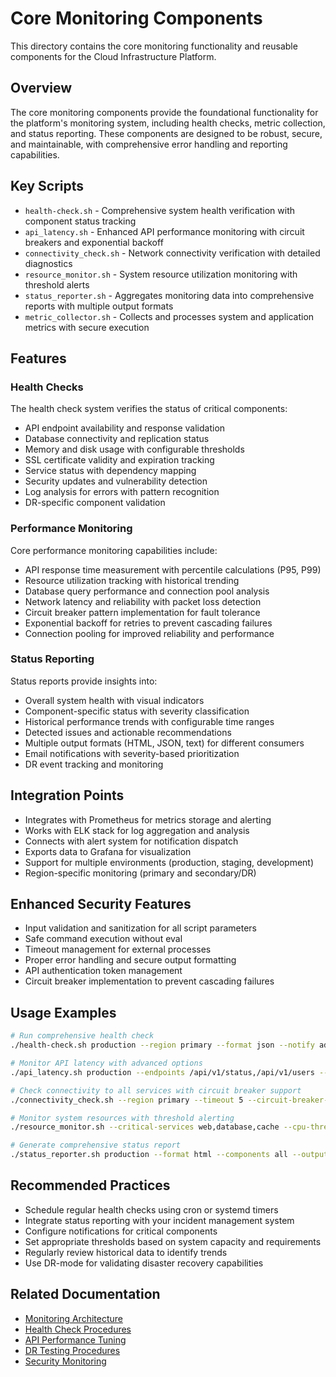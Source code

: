 # Core Monitoring Components

This directory contains the core monitoring functionality and reusable components for the Cloud Infrastructure Platform.

## Overview

The core monitoring components provide the foundational functionality for the platform's monitoring system, including health checks, metric collection, and status reporting. These components are designed to be robust, secure, and maintainable, with comprehensive error handling and reporting capabilities.

## Key Scripts

- `health-check.sh` - Comprehensive system health verification with component status tracking
- `api_latency.sh` - Enhanced API performance monitoring with circuit breakers and exponential backoff
- `connectivity_check.sh` - Network connectivity verification with detailed diagnostics
- `resource_monitor.sh` - System resource utilization monitoring with threshold alerts
- `status_reporter.sh` - Aggregates monitoring data into comprehensive reports with multiple output formats
- `metric_collector.sh` - Collects and processes system and application metrics with secure execution

## Features

### Health Checks

The health check system verifies the status of critical components:

- API endpoint availability and response validation
- Database connectivity and replication status
- Memory and disk usage with configurable thresholds
- SSL certificate validity and expiration tracking
- Service status with dependency mapping
- Security updates and vulnerability detection
- Log analysis for errors with pattern recognition
- DR-specific component validation

### Performance Monitoring

Core performance monitoring capabilities include:

- API response time measurement with percentile calculations (P95, P99)
- Resource utilization tracking with historical trending
- Database query performance and connection pool analysis
- Network latency and reliability with packet loss detection
- Circuit breaker pattern implementation for fault tolerance
- Exponential backoff for retries to prevent cascading failures
- Connection pooling for improved reliability and performance

### Status Reporting

Status reports provide insights into:

- Overall system health with visual indicators
- Component-specific status with severity classification
- Historical performance trends with configurable time ranges
- Detected issues and actionable recommendations
- Multiple output formats (HTML, JSON, text) for different consumers
- Email notifications with severity-based prioritization
- DR event tracking and monitoring

## Integration Points

- Integrates with Prometheus for metrics storage and alerting
- Works with ELK stack for log aggregation and analysis
- Connects with alert system for notification dispatch
- Exports data to Grafana for visualization
- Support for multiple environments (production, staging, development)
- Region-specific monitoring (primary and secondary/DR)

## Enhanced Security Features

- Input validation and sanitization for all script parameters
- Safe command execution without eval
- Timeout management for external processes
- Proper error handling and secure output formatting
- API authentication token management
- Circuit breaker implementation to prevent cascading failures

## Usage Examples

```bash
# Run comprehensive health check
./health-check.sh production --region primary --format json --notify admin@example.com

# Monitor API latency with advanced options
./api_latency.sh production --endpoints /api/v1/status,/api/v1/users --interval 30 --retries 3 --auth-token $TOKEN

# Check connectivity to all services with circuit breaker support
./connectivity_check.sh --region primary --timeout 5 --circuit-breaker-enabled --verify-ssl

# Monitor system resources with threshold alerting
./resource_monitor.sh --critical-services web,database,cache --cpu-threshold 80 --memory-threshold 85

# Generate comprehensive status report
./status_reporter.sh production --format html --components all --output /var/www/reports/status.html --notify --history 14
```

## Recommended Practices

- Schedule regular health checks using cron or systemd timers
- Integrate status reporting with your incident management system
- Configure notifications for critical components
- Set appropriate thresholds based on system capacity and requirements
- Regularly review historical data to identify trends
- Use DR-mode for validating disaster recovery capabilities

## Related Documentation

- [Monitoring Architecture](../../../docs/operations/monitoring-guide.md)
- [Health Check Procedures](../../../docs/operations/health-checks.md)
- [API Performance Tuning](../../../docs/operations/api-performance.md)
- [DR Testing Procedures](../../../docs/operations/dr-testing.md)
- [Security Monitoring](../../../docs/security/monitoring.md)
